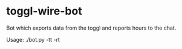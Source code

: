 # toggl-wire-bot
Bot which exports data from the toggl and reports hours to the chat.

Usage:
./bot.py -tt <toggl token> -rt <roman app_key>
